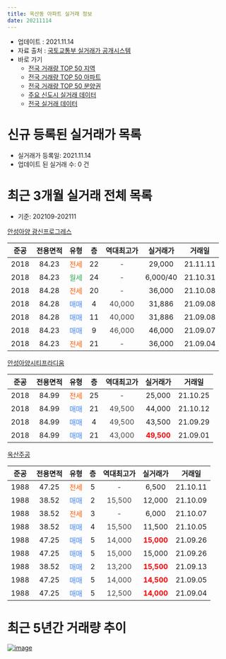 ```yaml
---
title: 옥산동 아파트 실거래 정보
date: 20211114
---
```


* 업데이트 : 2021.11.14
* 자료 출처 : [국토교통부 실거래가 공개시스템](http://rt.molit.go.kr)
* 바로 가기
    * [전국 거래량 TOP 50 지역](https://apt-info.github.io/apt-trade-info/tr)
    * [전국 거래량 TOP 50 아파트](https://apt-info.github.io/apt-trade-info/ta)
    * [전국 거래량 TOP 50 분양권](https://apt-info.github.io/apt-trade-info/tb)
    * [주요 신도시 실거래 데이터](https://apt-info.github.io/apt-trade-info/newtown)
    * [전국 실거래 데이터](https://apt-info.github.io/apt-trade-info/all)



<script async src="https://pagead2.googlesyndication.com/pagead/js/adsbygoogle.js"></script>
<!-- 기본광고 -->
<ins class="adsbygoogle"
     style="display:block"
     data-ad-client="ca-pub-1142216861245946"
     data-ad-slot="4805727019"
     data-ad-format="auto"
     data-full-width-responsive="true"></ins>
<script>
     (adsbygoogle = window.adsbygoogle || []).push({});
</script>


# 신규 등록된 실거래가 목록

* 실거래가 등록일: 2021.11.14
* 업데이트 된 실거래 수: 0 건




<script async src="https://pagead2.googlesyndication.com/pagead/js/adsbygoogle.js"></script>
<!-- 기본광고 -->
<ins class="adsbygoogle"
     style="display:block"
     data-ad-client="ca-pub-1142216861245946"
     data-ad-slot="4805727019"
     data-ad-format="auto"
     data-full-width-responsive="true"></ins>
<script>
     (adsbygoogle = window.adsbygoogle || []).push({});
</script>


# 최근 3개월 실거래 전체 목록
* 기준: 202109-202111


[안성아양 광신프로그레스](https://search.naver.com/search.naver?query=%EC%95%88%EC%84%B1%EC%95%84%EC%96%91+%EA%B4%91%EC%8B%A0%ED%94%84%EB%A1%9C%EA%B7%B8%EB%A0%88%EC%8A%A4)

|준공|전용면적|유형|층|역대최고가|실거래가|거래일|
|:---:|:---:|:---:|:---:|:---:|:---:|:---:|
|2018|84.23|<span style="color:#FF5A00">전세</span>|22|<span style="color:#444444">-</span>|29,000|21.11.11|
|2018|84.23|<span style="color:#34A853">월세</span>|24|<span style="color:#444444">-</span>|6,000/40|21.10.31|
|2018|84.28|<span style="color:#FF5A00">전세</span>|20|<span style="color:#444444">-</span>|36,000|21.10.08|
|2018|84.28|<span style="color:#4285F3">매매</span>|4|<span style="color:#444444">40,000</span>|31,886|21.09.08|
|2018|84.28|<span style="color:#4285F3">매매</span>|11|<span style="color:#444444">40,000</span>|31,886|21.09.08|
|2018|84.23|<span style="color:#4285F3">매매</span>|9|<span style="color:#444444">46,000</span>|46,000|21.09.07|
|2018|84.23|<span style="color:#FF5A00">전세</span>|21|<span style="color:#444444">-</span>|36,000|21.09.04|

[안성아양시티프라디움](https://search.naver.com/search.naver?query=%EC%95%88%EC%84%B1%EC%95%84%EC%96%91%EC%8B%9C%ED%8B%B0%ED%94%84%EB%9D%BC%EB%94%94%EC%9B%80)

|준공|전용면적|유형|층|역대최고가|실거래가|거래일|
|:---:|:---:|:---:|:---:|:---:|:---:|:---:|
|2018|84.99|<span style="color:#FF5A00">전세</span>|25|<span style="color:#444444">-</span>|25,000|21.10.25|
|2018|84.99|<span style="color:#4285F3">매매</span>|21|<span style="color:#444444">49,500</span>|44,000|21.10.12|
|2018|84.99|<span style="color:#4285F3">매매</span>|4|<span style="color:#444444">49,500</span>|43,500|21.09.29|
|2018|84.99|<span style="color:#4285F3">매매</span>|21|<span style="color:#444444">43,000</span>|<b><span style="color:#FF0000">49,500</span></b>|21.09.01|

[옥산주공](https://search.naver.com/search.naver?query=%EC%98%A5%EC%82%B0%EC%A3%BC%EA%B3%B5)

|준공|전용면적|유형|층|역대최고가|실거래가|거래일|
|:---:|:---:|:---:|:---:|:---:|:---:|:---:|
|1988|47.25|<span style="color:#FF5A00">전세</span>|5|<span style="color:#444444">-</span>|6,500|21.10.11|
|1988|38.52|<span style="color:#4285F3">매매</span>|2|<span style="color:#444444">15,500</span>|12,000|21.10.09|
|1988|38.52|<span style="color:#FF5A00">전세</span>|3|<span style="color:#444444">-</span>|6,000|21.10.07|
|1988|38.52|<span style="color:#4285F3">매매</span>|4|<span style="color:#444444">15,500</span>|11,500|21.10.05|
|1988|47.25|<span style="color:#4285F3">매매</span>|5|<span style="color:#444444">14,000</span>|<b><span style="color:#FF0000">15,000</span></b>|21.09.26|
|1988|47.25|<span style="color:#4285F3">매매</span>|5|<span style="color:#444444">15,000</span>|15,000|21.09.26|
|1988|38.52|<span style="color:#4285F3">매매</span>|2|<span style="color:#444444">13,200</span>|<b><span style="color:#FF0000">15,500</span></b>|21.09.13|
|1988|47.25|<span style="color:#4285F3">매매</span>|5|<span style="color:#444444">14,000</span>|<b><span style="color:#FF0000">14,500</span></b>|21.09.05|
|1988|47.25|<span style="color:#4285F3">매매</span>|5|<span style="color:#444444">12,500</span>|<b><span style="color:#FF0000">14,000</span></b>|21.09.04|



<script async src="https://pagead2.googlesyndication.com/pagead/js/adsbygoogle.js"></script>
<!-- 기본광고 -->
<ins class="adsbygoogle"
     style="display:block"
     data-ad-client="ca-pub-1142216861245946"
     data-ad-slot="4805727019"
     data-ad-format="auto"
     data-full-width-responsive="true"></ins>
<script>
     (adsbygoogle = window.adsbygoogle || []).push({});
</script>


# 최근 5년간 거래량 추이


<div style="width:100%;">
    <canvas id="deal_progress" height="200"></canvas>
</div>

<script>
new Chart(document.getElementById("deal_progress"), {
    type: 'line',
    data: {
        labels: ['16.01','16.02','16.03','16.04','16.05','16.06','16.07','16.08','16.09','16.10','16.11','16.12','17.02','17.03','17.04','17.05','17.06','17.07','17.08','17.09','17.10','17.11','17.12','18.01','18.02','18.03','18.04','18.05','18.06','18.07','18.08','18.09','18.10','18.11','18.12','19.01','19.02','19.03','19.04','19.05','19.06','19.07','19.08','19.09','19.10','19.11','19.12','20.01','20.02','20.03','20.04','20.05','20.06','20.07','20.08','20.09','20.10','20.11','20.12','21.01','21.02','21.03','21.04','21.05','21.06','21.07','21.08','21.09','21.10','21.11'],
        datasets: [{
            label: '매매/분양권',
            data: [4,2,1,5,1,0,2,0,2,1,4,3,0,1,2,8,7,3,14,9,4,1,1,6,7,10,10,12,13,7,6,0,4,4,2,6,4,3,3,6,3,2,3,5,0,2,3,4,4,6,7,9,9,10,7,4,4,8,18,14,12,14,13,11,11,9,14,10,3,0],
            borderColor: "rgba(66, 133, 243, 1)",
            backgroundColor: "rgba(66, 133, 243, 0.05)",
            borderWidth: 1,
            pointRadius: 0,
            fill: false,
            lineTension: 0
        },{
            label: '전/월세',
            data: [1,1,1,2,0,2,1,2,1,0,0,0,2,2,1,3,0,3,1,0,1,2,2,0,0,2,1,12,13,12,12,12,8,6,0,7,9,1,1,8,3,7,1,3,6,7,1,1,4,4,2,2,5,3,3,2,0,1,1,0,6,2,6,4,4,6,2,1,5,1],
            borderColor: "rgba(255, 90, 0, 1)",
            backgroundColor: "rgba(255, 90, 0, 0.05)",
            borderWidth: 1,
            pointRadius: 0,
            fill: false,
            lineTension: 0
        },{
            label: '합계',
            data: [5,3,2,7,1,2,3,2,3,1,4,3,2,3,3,11,7,6,15,9,5,3,3,6,7,12,11,24,26,19,18,12,12,10,2,13,13,4,4,14,6,9,4,8,6,9,4,5,8,10,9,11,14,13,10,6,4,9,19,14,18,16,19,15,15,15,16,11,8,1],
            borderColor: "rgba(0, 0, 0, 1)",
            backgroundColor: "rgba(0, 0, 0, 0.03)",
            borderWidth: 0.1,
            pointRadius: 0,
            fill: true,
            lineTension: 0
        }
        ]
    },
    options: {
        responsive: true,
        title: {
            display: false
        },
        tooltips: {
            mode: 'index',
            intersect: false
        },
        hover: {
            mode: 'nearest',
            intersect: true
        },
        scales: {
            xAxes: [{
                display: true,
                scaleLabel: {
                    display: true,
                    labelString: '년/월'
                }
            }],
            yAxes: [{
                display: true,
                ticks: {
                    suggestedMin: 0,
                },
                scaleLabel: {
                    display: true,
                    labelString: '실거래 수'
                }
            }]
        }
    }
});

</script>


[![image](https://apt-info.github.io/images/2020-01-03-apt-trade-info/1024x500.png)](https://play.google.com/store/apps/details?id=com.aptinfo.apttradeinfo)

